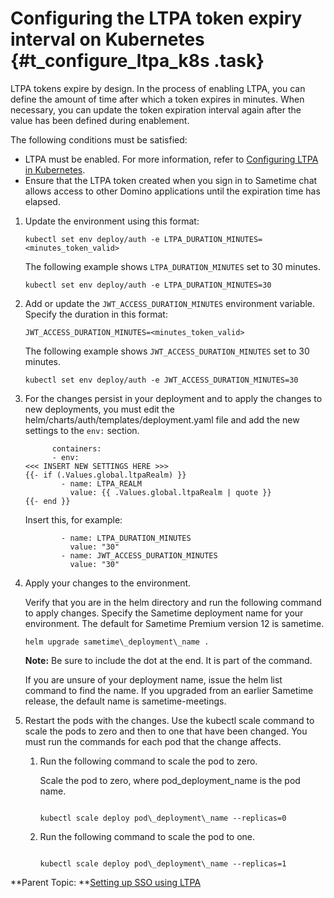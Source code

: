 # Configuring the LTPA token expiry interval on Kubernetes {#t_configure_ltpa_k8s .task}

LTPA tokens expire by design. In the process of enabling LTPA, you can define the amount of time after which a token expires in minutes. When necessary, you can update the token expiration interval again after the value has been defined during enablement.

The following conditions must be satisfied:

-   LTPA must be enabled. For more information, refer to [Configuring LTPA in Kubernetes](ltpa_configure_kubernetes.md).
-   Ensure that the LTPA token created when you sign in to Sametime chat allows access to other Domino applications until the expiration time has elapsed.

1.  Update the environment using this format:

    ``` {#codeblock_rxw_5tb_fxb}
    kubectl set env deploy/auth -e LTPA_DURATION_MINUTES=<minutes_token_valid>
    ```

    The following example shows `LTPA_DURATION_MINUTES` set to 30 minutes.

    ``` {#codeblock_zz3_x4l_gxb}
    kubectl set env deploy/auth -e LTPA_DURATION_MINUTES=30
    ```

2.  Add or update the `JWT_ACCESS_DURATION_MINUTES` environment variable. Specify the duration in this format:

    ``` {#codeblock_dkb_vz2_gxb}
    JWT_ACCESS_DURATION_MINUTES=<minutes_token_valid>
    ```

    The following example shows `JWT_ACCESS_DURATION_MINUTES` set to 30 minutes.

    ``` {#codeblock_r2x_npl_gxb}
    kubectl set env deploy/auth -e JWT_ACCESS_DURATION_MINUTES=30
    ```

3.  For the changes persist in your deployment and to apply the changes to new deployments, you must edit the helm/charts/auth/templates/deployment.yaml file and add the new settings to the `env:` section.

    ``` {#codeblock_hyz_trl_gxb}
          containers:
          - env:
    <<< INSERT NEW SETTINGS HERE >>>
    {{- if (.Values.global.ltpaRealm) }}
            - name: LTPA_REALM
              value: {{ .Values.global.ltpaRealm | quote }}
    {{- end }} 
    ```

    Insert this, for example:

    ``` {#codeblock_mpp_1sl_gxb}
            - name: LTPA_DURATION_MINUTES
              value: "30"
            - name: JWT_ACCESS_DURATION_MINUTES
              value: "30"
    ```

4.  Apply your changes to the environment.

    Verify that you are in the helm directory and run the following command to apply changes. Specify the Sametime deployment name for your environment. The default for Sametime Premium version 12 is sametime.

    ``` {#codeblock_iyn_51d_d5b}
    helm upgrade sametime\_deployment\_name .
    ```

    **Note:** Be sure to include the dot at the end. It is part of the command.

    If you are unsure of your deployment name, issue the helm list command to find the name. If you upgraded from an earlier Sametime release, the default name is sametime-meetings.

5.  Restart the pods with the changes. Use the kubectl scale command to scale the pods to zero and then to one that have been changed. You must run the commands for each pod that the change affects.

    1.  Run the following command to scale the pod to zero.

        Scale the pod to zero, where pod\_deployment\_name is the pod name.

        ``` {#codeblock_cwz_mwc_d5b}
        
        kubectl scale deploy pod\_deployment\_name --replicas=0
        
        ```

    2.  Run the following command to scale the pod to one.

        ``` {#codeblock_i2c_4wc_d5b}
        
        kubectl scale deploy pod\_deployment\_name --replicas=1
        ```


**Parent Topic: **[Setting up SSO using LTPA](enabling_sso_ltpa.md)

